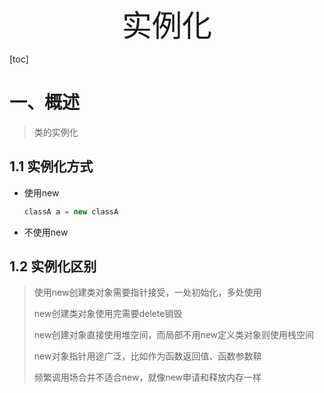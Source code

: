 <center><font size=50>实例化</font></center>

[toc]

# 一、概述

> 类的实例化

## 1.1 实例化方式

- 使用new

  ```c++
  classA a = new classA
  ```

  

  

  

  

  

- 不使用new



## 1.2 实例化区别

> 使用new创建类对象需要指针接受，一处初始化，多处使用
>
> new创建类对象使用完需要delete销毁
>
> new创建对象直接使用堆空间，而局部不用new定义类对象则使用栈空间
>
> new对象指针用途广泛，比如作为函数返回值、函数参数鞥
>
> 频繁调用场合并不适合new，就像new申请和释放内存一样
